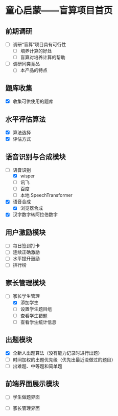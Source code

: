 # 童心启蒙——盲算项目首页

## 前期调研
- [ ] 调研“盲算”项目具有可行性
  - [ ] 培养计算的好处
  - [ ] 盲算对培养计算的帮助
- [ ] 调研同类竞品
  - [ ] 本产品的特点

## 题库收集
- [x] 收集可供使用的题库

## 水平评估算法

- [x] 算法选择
- [x] 评估方式

## 语音识别与合成模块
- [ ] 语音识别
  - [x] wisper
  - [ ] 讯飞
  - [ ] 百度
  - [ ] 本地 SpeechTransformer
- [x] 语音合成
  - [x] 浏览器合成
- [x] 汉字数字转阿拉伯数字

## 用户激励模块
- [ ] 每日签到打卡
- [ ] 连续正确激励
- [ ] 水平提升鼓励
- [ ] 排行榜

## 家长管理模块
- [ ] 家长学生管理
  - [x] 添加学生
  - [ ] 设置学生题目组
  - [ ] 查看学生错题
  - [ ] 查看学生统计信息

## 出题模块
- [x] 全新人出题算法（没有能力记录时进行出题）
- [ ] 时间加权的出题优先级（优先出最近没做过的题目）
- [ ] 出难题、中等题和简单题

## 前端界面展示模块
- [ ] 学生做题界面
- [ ] 家长管理界面

